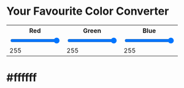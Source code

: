 <!DOCTYPE html>
<html lang="en">
<head>
  <link rel="stylesheet" href="styles.css">
  <title>Color Converter</title>
<meta charset="utf-8">
<title>RGB to HEX Converter</title>
<link href="https://fonts.googleapis.com/css?family=Inconsolata" rel="stylesheet">


<script>
function changeRange() {
    // Get R,G,B values & Convert string into integer.
    var r = parseInt(document.getElementById("r").value);
    var g = parseInt(document.getElementById("g").value);
    var b = parseInt(document.getElementById("b").value);
    // Generate color. Example: #20b9ff
    var color = "#" + hex(r) + hex(g) + hex(b);
    // Change background color and text.
    document.body.style.backgroundColor = color;
    document.getElementById("hex-label").innerText = color;
    document.getElementById("r-label").innerText = r;
    document.getElementById("g-label").innerText = g;
    document.getElementById("b-label").innerText = b;
    if (r < 100 && g < 100 && b < 100) {
        document.getElementById("container").style.color = "white";
    } else {
        document.getElementById("container").style.color = "black";
    }
}
function hex(v) {
    // Get hexadecimal numbers.
    var hex = v.toString(16);
    if (v < 16) {
        hex = "0" + hex;
    }
    return hex;
}
</script>
</head>
<body>
  <h1>Your Favourite Color Converter</h1>
    <div id="container">
        <table>
            <tr>
                <th>Red</th>
                <th>Green</th>
                <th>Blue</th>
            </tr>
            <tr>
                <td><input type="range" min="0" max="255" value="255" id="r" onchange="changeRange()"></td>
                <td><input type="range" min="0" max="255" value="255" id="g" onchange="changeRange()"></td>
                <td><input type="range" min="0" max="255" value="255" id="b" onchange="changeRange()"></td>
            </tr>
            <tr>
                <td id="r-label">255</td>
                <td id="g-label">255</td>
                <td id="b-label">255</td>
            </tr>
        </table>
        <h1 id="hex-label">#ffffff</h1>
    </div>
</body>
</html>

